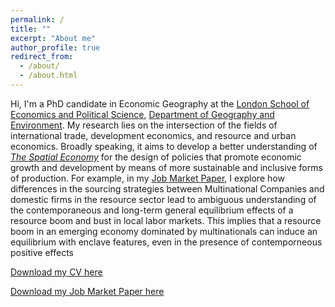 ```yaml
---
permalink: /
title: ""
excerpt: "About me"
author_profile: true
redirect_from: 
  - /about/
  - /about.html
---
```


Hi, I'm a PhD candidate in Economic Geography at the [London School of Economics and Political Science](https://lse.ac.uk), [Department of Geography and Environment](https://www.lse.ac.uk/geography-and-environment). My research lies on the intersection of the fields of international trade, development economics, and resource and urban economics. Broadly speaking, it aims to develop a better understanding of [<i>The Spatial Economy</i>](https://www.aeaweb.org/articles?id=10.1257/jel.20181414) for the design of policies that promote economic growth and development by means of more sustainable and inclusive forms of production. For example, in my [Job Market Paper](https://onlinelibrary.wiley.com/doi/epdf/10.1111/jors.12269), I explore how differences in the sourcing strategies between Multinational Companies and domestic firms in the resource sector lead to ambiguous understanding of the contemporaneous and long-term general equilibrium effects of a resource boom and bust in local labor markets. This implies that  a resource boom in an emerging economy dominated by multinationals can induce an equilibrium with enclave features, even in the presence of contemporneous positive effects

[Download my CV here](https://onlinelibrary.wiley.com/doi/epdf/10.1111/jors.12269)    

[Download my Job Market Paper here](https://onlinelibrary.wiley.com/doi/epdf/10.1111/jors.12269)       

